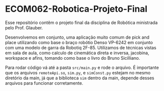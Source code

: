 # ECOM062-Robotica-Projeto-Final

Esse repositório contêm o projeto final da disciplina de Robótica ministrada pelo Prof. Glauber.

Desenvolvemos em conjunto, uma aplicação muito comum de pick and place utilizando como base o braço robótio Denso VP-6242 em conjunto com uma modelo de garra da Robotiq 2F-85. Utilizamos de técnicas vistas em sala de aula, como calculo de cinemática direta e inversa, jacobina, workspace e afins, tomando como base o livro do Bruno Sicilliano.

Para rodar código vá até a pasta `src/main.py` e rode o arquivo. É importante que os arquivos `remoteApi.so`, `sim.py`, e `simConst.py` estejam no mesmo diretório da main, já que a biblioteca `sim` dentro da main, depende desses arquivos para funcionar corretamente.